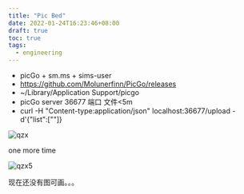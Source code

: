 ```yaml
---
title: "Pic Bed"
date: 2022-01-24T16:23:46+08:00
draft: true
toc: true
tags: 
  - engineering
---
```


- picGo + sm.ms + sims-user
- https://github.com/Molunerfinn/PicGo/releases
- ~/Library/Application Support/picgo
- picGo server 36677 端口 文件<5m
- curl -H "Content-type:application/json" localhost:36677/upload -d'{"list":[""]} 

![qzx](https://s2.loli.net/2022/01/24/rTJUcKSd7yqPuOX.png)

one more time

![qzx5](https://s2.loli.net/2022/01/24/Q7jdMqIGHfyzSEv.png)



现在还没有图可画。。。
